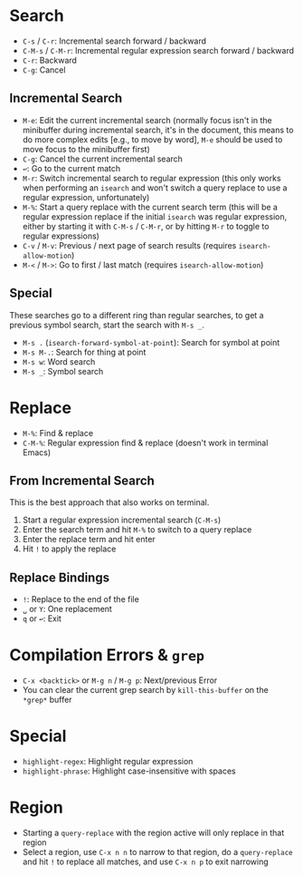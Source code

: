 # Search

- `C-s` / `C-r`: Incremental search forward / backward
- `C-M-s` / `C-M-r`: Incremental regular expression search forward / backward
- `C-r`: Backward
- `C-g`: Cancel

## Incremental Search

- `M-e`: Edit the current incremental search (normally focus isn't in the minibuffer during incremental search, it's in the document, this means to do more complex edits [e.g., to move by word], `M-e` should be used to move focus to the minibuffer first)
- `C-g`: Cancel the current incremental search
- `↩`: Go to the current match
- `M-r`: Switch incremental search to regular expression (this only works when performing an `isearch` and won't switch a query replace to use a regular expression, unfortunately)
- `M-%`: Start a query replace with the current search term (this will be a regular expression replace if the initial `isearch` was regular expression, either by starting it with `C-M-s` / `C-M-r`, or by hitting `M-r` to toggle to regular expressions)
- `C-v` / `M-v`: Previous / next page of search results (requires `isearch-allow-motion`)
- `M-<` / `M->`: Go to first / last match (requires `isearch-allow-motion`)

## Special

These searches go to a different ring than regular searches, to get a previous symbol search, start the search with `M-s _`.

- `M-s .` (`isearch-forward-symbol-at-point`): Search for symbol at point
- `M-s M-.`: Search for thing at point
- `M-s w`: Word search
- `M-s _`: Symbol search

# Replace

- `M-%`: Find & replace
- `C-M-%`: Regular expression find & replace (doesn't work in terminal Emacs)

## From Incremental Search

This is the best approach that also works on terminal.

1. Start a regular expression incremental search (`C-M-s`)
2. Enter the search term and hit `M-%` to switch to a query replace
3. Enter the replace term and hit enter
4. Hit `!` to apply the replace

## Replace Bindings

- `!`: Replace to the end of the file
- `␣` or `Y`: One replacement
- `q` or `↩`: Exit

# Compilation Errors & `grep`

- `C-x <backtick>` or `M-g n` / `M-g p`: Next/previous Error
- You can clear the current grep search by `kill-this-buffer` on the `*grep*` buffer

# Special

- `highlight-regex`: Highlight regular expression
- `highlight-phrase`: Highlight case-insensitive with spaces

# Region

- Starting a `query-replace` with the region active will only replace in that region
- Select a region, use `C-x n n` to narrow to that region, do a `query-replace` and hit `!` to replace all matches, and use `C-x n p` to exit narrowing
